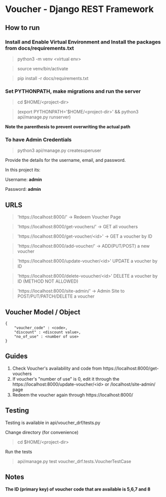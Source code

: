 # Voucher - Django REST Framework

## How to run
### Install and Enable Virtual Environment and Install the packages from docs/requirements.txt
> python3 -m venv \<virtual env\>

> source venv/bin/activate

> pip install -r docs/requirements.txt

### Set PYTHONPATH, make migrations and run the server
> cd $HOME/\<project-dir\>

> (export PYTHONPATH='$HOME/\<project-dir\>' && python3 api/manage.py runserver)

**Note the parenthesis to prevent overwriting the actual path**

### To have Admin Credentials
> python3 api/manage.py createsuperuser

Provide the details for the username, email, and password.

In this project its:

Username: **admin**

Password: **admin**

## URLS
> 'https://localhost:8000/' -> Redeem Voucher Page

> 'https://localhost:8000/get-vouchers/' -> GET all vouchers

> 'https://localhost:8000/get-voucher/\<id\>' -> GET a voucher by ID

> 'https://localhost:8000/add-voucher/' -> ADD(PUT/POST) a new voucher

> 'https://localhost:8000/update-voucher/\<id\>' UPDATE a voucher by ID

> 'https://localhost:8000/delete-vouucher/\<id\>' DELETE a voucher by ID (METHOD NOT ALLOWED)

> 'https://localhost:8000/site-admin/' -> Admin Site to POST/PUT/PATCH/DELETE a voucher

## Voucher Model / Object
```
{
    "voucher_code" : <code>,
    "discount" : <discount value>,
    "no_of_use" : <number of use>
}
```

## Guides
1. Check Voucher's availability and code from https://localhost:8000/get-vouchers
2. If voucher's "number of use" is 0, edit it through the https://localhost:8000/update-voucher/\<id\> or /localhost/site-admin/ page
3. Redeem the voucher again through https://localhost:8000/

## Testing
Testing is available in api/voucher_drf/tests.py

Change directory (for convenience)
> cd $HOME/\<project-dir\>

Run the tests
> api/manage.py test voucher_drf.tests.VoucherTestCase

## Notes
**The ID (primary key) of voucher code that are available is 5,6,7 and 8**
